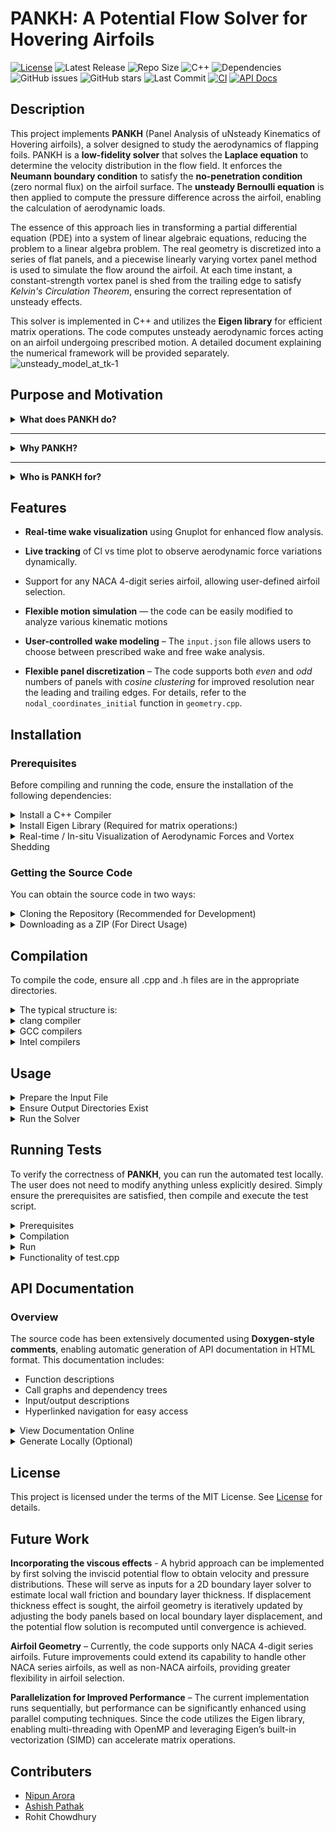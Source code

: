 # PANKH: A Potential Flow Solver for Hovering Airfoils

[![License](https://img.shields.io/github/license/coding4Acause/PANKH?color=blue)](LICENSE)
![Latest Release](https://img.shields.io/github/v/release/coding4Acause/PANKH?style=flat-square)
![Repo Size](https://img.shields.io/github/repo-size/coding4Acause/PANKH?color=blue)
![C++](https://img.shields.io/badge/C%2B%2B-11-blue)
![Dependencies](https://img.shields.io/badge/Dependencies-Eigen%2C%20Gnuplot-orange)
![GitHub issues](https://img.shields.io/github/issues/coding4Acause/PANKH)
![GitHub stars](https://img.shields.io/github/stars/coding4Acause/PANKH?style=social)
![Last Commit](https://img.shields.io/github/last-commit/coding4Acause/PANKH)
[![CI](https://github.com/coding4Acause/PANKH/actions/workflows/CI.yml/badge.svg)](https://github.com/coding4Acause/PANKH/actions/workflows/CI.yml)
[![API Docs](https://img.shields.io/badge/API--Docs-Click%20Here-blue?style=flat-square)](https://coding4Acause.github.io/PANKH/)

## Description
This project implements **PANKH** (Panel Analysis of uNsteady Kinematics of Hovering airfoils), a solver designed to study the aerodynamics of flapping foils. PANKH is a **low-fidelity solver** that solves the **Laplace equation** to determine the velocity distribution in the flow field. It enforces the **Neumann boundary condition** to satisfy the **no-penetration condition** (zero normal flux) on the airfoil surface.   The **unsteady Bernoulli equation** is then applied to compute the pressure difference across the airfoil, enabling the calculation of aerodynamic loads.

The essence of this approach lies in transforming a partial differential equation (PDE) into a system of linear algebraic equations, reducing the problem to a linear algebra problem. The real geometry is discretized into a series of flat panels, and a piecewise linearly varying vortex panel method is used to simulate the flow around the airfoil. At each time instant, a constant-strength vortex panel is shed from the trailing edge to satisfy *Kelvin's Circulation Theorem*, ensuring the correct representation of unsteady effects.

This solver is implemented in C++ and utilizes the **Eigen library** for efficient matrix operations. The code computes unsteady aerodynamic forces acting on an airfoil undergoing prescribed motion. A detailed document explaining the numerical framework will be provided separately.
![unsteady_model_at_tk-1](https://github.com/user-attachments/assets/b764fcf8-4402-4e61-bb78-6558aa271894)

## Purpose and Motivation

<details>
<summary><strong> What does PANKH do?</strong></summary>

Studying and analyzing the aerodynamic forces acting on bodies immersed in a fluid is central to a wide range of applications — from the design of fixed-wing aircraft and flexible morphing wings (HAL), to understanding bird and insect flight, developing flapping-wing drones and ornithopters, and optimizing rotor blades in helicopters and wind turbines.  

Before addressing the complete three-dimensional problem, it is often essential to study the two-dimensional airfoil cross-section, which provides critical insights into the underlying flow physics and lift generation mechanisms.

Traditionally, aerodynamic problems are investigated through:
1. Experimental studies – accurate but time-consuming and costly due to setup design and instrumentation.
2. Analytical studies – elegant but limited to highly simplified versions of real-world problems.
3. Numerical simulations – increasingly popular since the advent of modern computing, offering flexibility and control over complex configurations.

Numerical approaches can be broadly classified into:
- **High-fidelity solvers** that resolve the Navier–Stokes equations with all flow physics, and  
- **Reduced-order models** based on simplifying assumptions that retain key aerodynamic behavior at a fraction of the computational cost.

**PANKH** falls into the second category. It solves the **Laplace equation** under **potential flow assumptions**, making it ideal for low-speed, inviscid, incompressible, and irrotational flows.  

High-fidelity CFD solvers demand substantial computational resources — often running for **days on HPC clusters** across multiple nodes and cores. Moreover, **commercial CFD packages** are expensive, opaque “black-box” systems, making benchmark validations and modifications challenging.  

This motivated the development of **PANKH** — an open-source, reduced-order aerodynamic solver for **unsteady potential flows** that is:
- Fast and lightweight, running within minutes on a single-core desktop,  
- Reasonably accurate, suitable for early-stage aerodynamic analysis,  
- Easy to compile, modify, and extend, supporting researchers and educators alike.  

PANKH aims to help users focus on their **state-of-the-art aerodynamic problems** without depending on GUI-based proprietary tools or reinventing in-house codes.
</details>

---

<details>
<summary><strong> Why PANKH?</strong></summary>

Several open-source tools exist for simulating flow around airfoils — such as **FoilSim III**, **JavaFoil**, and **XFOIL** — but they are **limited to steady-state aerodynamics**.  
In contrast, open-source solvers that handle **unsteady potential flows** are scarce, and those that do exist are often **proprietary, undocumented, or poorly maintained**.

**PANKH bridges this gap.**  
It provides a **modular C++ implementation** capable of simulating:
- **Impulsive starts**,  
- **Pitching and plunging motions**, and  
- **Arbitrary user-defined unsteady kinematics.**

The solver computes **aerodynamic loads**, including **lift** and **inviscid drag** due to pressure forces, and visualizes the **real-time evolution** of both the aerodynamic coefficients and the **vortex wake roll-up**.  

Remarkably, all this computation can be performed **within minutes on a standard single-core processor**.  

While **PANKH does not claim to replace high-fidelity CFD or experiments**, it **complements them effectively** — offering an excellent **trade-off between accuracy, computational cost, and setup complexity**.  

In doing so, PANKH lays the foundation for a new generation of **open-source tools** dedicated to **unsteady aerodynamics** in the potential flow regime.
</details>

---

<details>
<summary><strong> Who is PANKH for?</strong></summary>

**PANKH** is designed with versatility in mind, serving a diverse user base:

- Research and Academia:  
  PANKH can be seamlessly integrated into research workflows for preliminary aerodynamic assessments, parametric studies, or as a component in coupled two-dimensional fluid–structure interaction (FSI) simulations. Its modular design allows researchers to adapt the solver to specific unsteady flow problems, reducing development time while maintaining flexibility for extensions and custom studies.
  PANKH provides a clear, modular, and well-documented framework, making it an ideal tool for classroom demonstrations, student projects, and graduate-level coursework in unsteady aerodynamics and aeroelasticity. Its simplicity and transparency allow students to observe aerodynamic forces, visualize vortex evolution, and explore unsteady phenomena hands-on, bridging the gap between theoretical learning and practical simulation experience.


- Hobbyists and Independent Developers:  
  With its minimal dependencies and easy compilation process, PANKH provides a hands-on platform for aerodynamic exploration, enabling enthusiasts to simulate and visualize unsteady flow phenomena on their personal computers.

With continued development, PANKH aims to evolve into an industry-grade research tool — balancing open accessibility, scientific rigor, and educational utility.
</details>


## Features
- **Real-time wake visualization** using Gnuplot for enhanced flow analysis.

- **Live tracking** of Cl vs time plot to observe aerodynamic force variations dynamically.

- Support for any NACA 4-digit series airfoil, allowing user-defined airfoil selection.

- **Flexible motion simulation** — the code can be easily modified to analyze various kinematic motions

- **User-controlled wake modeling** – The `input.json` file allows users to choose between prescribed wake and free wake analysis.

- **Flexible panel discretization** – The code supports both *even* and *odd* numbers of panels with *cosine clustering* for improved resolution near the leading and trailing edges. For details, refer to the `nodal_coordinates_initial` function in `geometry.cpp`.


## Installation

### Prerequisites
Before compiling and running the code, ensure the installation of the following dependencies:

<details>
  <summary> Install a C++ Compiler</summary>
  
   A C++ compiler supporting the C++11 standard or later is required for building the project. Recommended compilers include:
    
  - **Clang**: A high-performance, LLVM-based compiler with robust C++ support.
  - **GCC**: The GNU Compiler Collection, widely used for C++ development.
  - **Intel oneAPI DPC++/C++ Compiler (icpx)**: Optimized for high-performance computing
  - To install GCC on Ubuntu:
    ```bash
    sudo apt install g++
    ```
  - To install Clang on Ubuntu and ensure compatibility with the GNU C++ standard library (libstdc++):

    ```bash
    sudo apt install clang libstdc++-8-dev
    ```
    - clang: Provides the Clang compiler (clang++).
    - libstdc++-8-dev: Installs the GNU C++ standard library headers (e.g., `<iostream>`, `<cmath>`, `<vector>`) required for Clang to compile C++ code using libstdc++. 
    - For Ubuntu 18.04, libstdc++-8-dev is typically compatible; for other versions, use libstdc++-dev or the version matching your GCC installation (e.g., libstdc++-10-dev for Ubuntu 20.04).
</details>

<details>
  <summary> Install Eigen Library (Required for matrix operations:)</summary>
     
- On Ubuntu:
  - Install via package manager (Recommended):
    ```bash
    sudo apt install libeigen3-dev  # Ubuntu
    ```
    This installs Eigen headers typically in `/usr/include/eigen3`.

  - Manual Installation: Download Eigen from the official website and extract it to a directory `(e.g., /usr/local/include/eigen3)`. Update the include path during compilation if necessary. [Eigen's official website](https://eigen.tuxfamily.org/).

- On macOS:
  - Install Eigen via Homebrew:
  ```bash
     brew install eigen
  ```
  - When compiling, you may need to specify the Eigen include path explicitly:
  ```bash
  g++ -I/opt/homebrew/Cellar/eigen/3.4.0_1/include/eigen3/ -Iinclude src/*.cpp -o PANKH_solver
  ```
  Note: When executing the program, avoid extra whitespace:
  ```bash
  ./PANKH_solver    # Correct
  ./ PANKH_solver   # Incorrect
  ```
- For further help: [Getting started with Eigen](https://eigen.tuxfamily.org/dox/GettingStarted.html)
</details>

<details>
  <summary>Real-time / In-situ Visualization of Aerodynamic Forces and Vortex Shedding</summary>

   Comprehensive platform-specific prerequisites, installation procedures, and verification protocols for enabling real-time visualization are detailed in [visualization_setup.md](https://github.com/coding4Acause/PANKH/blob/main/visualization_setup.md). This includes instructions for Gnuplot terminals, X11 support, and validation of plotting functionality across Linux, macOS, and Windows.
</details>
  
### Getting the Source Code

You can obtain the source code in two ways:
<details>
  <summary>  Cloning the Repository (Recommended for Development)</summary>

If you want to contribute or track changes, clone the repository using Git:
```bash
git clone https://github.com/coding4Acause/PANKH.git 
cd PANKH  # this is simply the name of the local(host system) directory
```
<!-- cd 2d_UnsteadyVortexPanel is the name of the local(in the host system) directory for the project -->
</details>

<details>
 <summary> Downloading as a ZIP (For Direct Usage) </summary>

If you only need the code without version control:

1) Go to the GitHub repository.
2) Click the "Code" button.
3) Select "Download ZIP".
4) Extract the ZIP file and navigate to the extracted folder.
</details>

## Compilation
To compile the code, ensure all .cpp and .h files are in the appropriate directories.
<details>
<summary> The typical structure is: </summary>

PANKH  # the name of the local repository
- │── /src          # Contains all .cpp source files
- │── /include      # Contains all .h header files     
- │── README.md        
- │── LICENSE 
- │── /output_files  
- │── input.json    # the input file 
</details>

<details>
<summary> clang compiler </summary>
To compile with Clang, use the following command to link all source files and include necessary headers:

```bash 
clang++ -o PANKH_solver src/*.cpp -Iinclude -std=c++11 
````
</details>

<details>
<summary> GCC compilers </summary>
If you are using g++, compile everything together with:

```bash 
g++ -o PANKH_solver src/*.cpp -Iinclude -std=c++11 
````
</details>

<details>
<summary> Intel compilers </summary>

```bash 
icpx -o PANKH_solver src/*.cpp -Iinclude -std=c++11 
```
</details>

##  Usage
<details><summary> Prepare the Input File </summary>

   - Modify simulation parameters in the `input.json` file as per your requirements (e.g., freestream conditions, kinematic motion(e.g. pitch,plunge), total simulation time, airfoil geometry, panel discretization, etc.).
   - For parameters that are set to null in `input.json`, their values are automatically computed within the code during runtime. It is recommended to review the relevant section in `main.cpp` that handles JSON parsing for a complete understanding of how default values are derived and assigned.  
</details>

<details>
  <summary>Ensure Output Directories Exist</summary>
  
  - The solver produces multiple output files, including **pressure coefficients**, **lift and drag coefficients**, and **wake data**. These files are written to the appropriate subdirectories under `output_files/`.

  - If the required directories are absent, consult [`SETUP.md`](https://github.com/coding4Acause/PANKH/blob/main/SETUP.md) for detailed instructions or execute the provided setup script to automatically generate the directory structure.
</details>


 <details><summary>Run the Solver</summary>

   After successful compilation, execute the solver from the terminal:
   ```bash
   ./PANKH_solver input.json
   ```
   > Note: The solver expects the `input.json` file as a command-line argument. Ensure this file exists in the same directory or provide the correct path.
</details>

## Running Tests
To verify the correctness of **PANKH**, you can run the automated test locally. The user does not need to modify anything unless explicitly desired. Simply ensure the prerequisites are satisfied, then compile and execute the test script.

<details><summary>Prerequisites</summary>

- Compile the main solver (PANKH_solver) from the root directory before executing the test   script. The test relies on this executable to run the simulations internally.
- Ensure there is a folder named `tests/` in the project root.
- Inside the `tests/` folder, you will find:

  - **`test.cpp`** – The test script.
  - **`input_test.json`** – The input file designed for the test case.
  - **Reference solution file** – Contains published data used for verification.

</details>

<details><summary> Compilation</summary>

- From the project root directory, compile the test script: 
 ```bash
  g++ -o test_exec tests/test.cpp
  ```
</details>

<details><summary> Run</summary>

 ```bash
  ./test_exec tests/input_test.json
  ```
- The script will automatically run the main solver, compare the computed lift coefficient with the reference solution, and print the results.

</details>

<details><summary> Functionality of test.cpp</summary>

- Internally, `test.cpp` executes the main solver using the provided test input.
- It collects the solver’s output (aerodynamic loads data) from the `output_files/` directory.
- Compares the computed lift coefficient against the reference solution.
- Prints clear messages indicating whether the test passed or failed.
</details>

##  API Documentation

###  Overview

The source code has been extensively documented using **Doxygen-style comments**, enabling automatic generation of API documentation in HTML format. This documentation includes:
- Function descriptions
- Call graphs and dependency trees
- Input/output descriptions
- Hyperlinked navigation for easy access

<details><summary>View Documentation Online</summary>

 The generated API documentation is hosted using **GitHub Pages** and can be accessed at:

 **[https://coding4Acause.github.io/PANKH/](https://coding4Acause.github.io/PANKH/)**

> This will open the `index.html` of the Doxygen-generated documentation directly in your browser.
</details>

<details><summary> Generate Locally (Optional)</summary>

If you want to regenerate the documentation on your system:

#### 1. Install Required Tools:
```bash
sudo apt install doxygen graphviz
```

#### 2. Verify Installation:
```bash
doxygen -v   # Check Doxygen version
dot -V       # Check Graphviz version
```

#### 3. Run Doxygen:
From the root of your repository (where the `Doxyfile` is located), run:
```bash
doxygen Doxyfile
```

This will generate a folder (`docs/` or `docs/html/`) containing the full documentation suite.

</details>

## License
This project is licensed under the terms of the MIT License. See [License](https://github.com/coding4Acause/2d_UnsteadyVortexPanel/blob/main/LICENSE) for details.

## Future Work

**Incorporating the viscous effects** -  A hybrid approach can be implemented by first solving the inviscid potential flow to obtain velocity and pressure distributions. These will serve as inputs for a 2D boundary layer solver to estimate local wall friction and boundary layer thickness. If displacement thickness effect is sought, the airfoil geometry is iteratively updated by adjusting the body panels based on local boundary layer displacement, and the potential flow solution is recomputed until convergence is achieved.

**Airfoil Geometry** – Currently, the code supports only NACA 4-digit series airfoils. Future improvements could extend its capability to handle other NACA series airfoils, as well as non-NACA airfoils, providing greater flexibility in airfoil selection.

**Parallelization for Improved Performance** – The current implementation runs sequentially, but performance can be significantly enhanced using parallel computing techniques. Since the code utilizes the Eigen library, enabling multi-threading with OpenMP and leveraging Eigen’s built-in vectorization (SIMD) can accelerate matrix operations. 


## Contributers
- [Nipun Arora](https://sites.google.com/view/nipun-arora/home)
- [Ashish Pathak](http://home.iitj.ac.in/~apathak/)
- Rohit Chowdhury 

